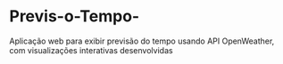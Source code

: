# Previs-o-Tempo-
Aplicação web para exibir previsão do tempo usando API OpenWeather, com visualizações interativas desenvolvidas
